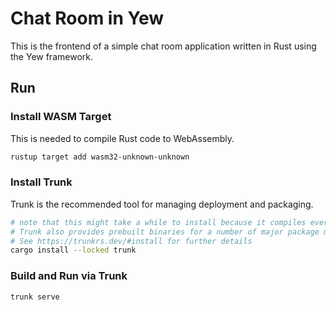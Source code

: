 # Chat Room in Yew

This is the frontend of a simple chat room application written in Rust using the Yew framework.

## Run

### Install WASM Target

This is needed to compile Rust code to WebAssembly.

```sh
rustup target add wasm32-unknown-unknown
```

### Install Trunk

Trunk is the recommended tool for managing deployment and packaging.

```sh
# note that this might take a while to install because it compiles everything from scratch
# Trunk also provides prebuilt binaries for a number of major package managers
# See https://trunkrs.dev/#install for further details
cargo install --locked trunk
```

### Build and Run via Trunk

```sh
trunk serve
```
